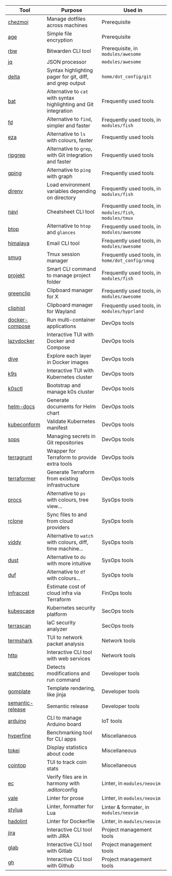|Tool|Purpose|Used in|
|-----|---------|---------|
|[chezmoi](https://github.com/twpayne/chezmoi)|Manage dotfiles across machines|Prerequisite|
|[age](https://github.com/FiloSottile/age)|Simple file encryption|Prerequisite|
|[rbw](https://github.com/dynamotn/rbw)|Bitwarden CLI tool|Prerequisite, in `modules/awesome`|
|[jq](https://github.com/stedolan/jq)|JSON processor|`modules/awesome`|
|[delta](https://github.com/dandavison/delta)|Syntax highlighting pager for git, diff, and grep output|`home/dot_config/git`|
|[bat](https://github.com/sharkdp/bat)|Alternative to `cat` with syntax highlighting and Git integration|Frequently used tools|
|[fd](https://github.com/sharkdp/fd)|Alternative to `find`, simpler and faster|Frequently used tools, in `modules/fish`|
|[eza](https://github.com/eza-community/eza)|Alternative to `ls` with colours, faster|Frequently used tools|
|[ripgrep](https://github.com/BurntSushi/ripgrep)|Alternative to `grep`, with Git integration and faster|Frequently used tools|
|[gping](https://github.com/orf/gping)|Alternative to `ping` with graph|Frequently used tools|
|[direnv](https://github.com/direnv/direnv)|Load environment variables depending on directory|Frequently used tools, in `modules/fish`|
|[navi](https://github.com/denisidoro/navi)|Cheatsheet CLI tool|Frequently used tools, in `modules/fish`, `modules/tmux`|
|[btop](https://github.com/aristocratos/btop)|Alternative to `htop` and `glances`|Frequently used tools, in `modules/awesome`|
|[himalaya](https://github.com/soywod/himalaya)|Email CLI tool|Frequently used tools, in `modules/awesome`|
|[smug](https://github.com/ivaaaan/smug)|Tmux session manager|Frequently used tools, in `home/dot_config/smug`|
|[projekt](https://github.com/dynamotn/projekt)|Smart CLI command to manage project folder|Frequently used tools, in `modules/fish`|
|[greenclip](https://github.com/erebe/greenclip)|Clipboard manager for X|Frequently used tools, in `modules/awesome`|
|[cliphist](https://github.com/sentriz/cliphist)|Clipboard manager for Wayland|Frequently used tools, in `modules/hyprland`|
|[docker-compose](https://github.com/docker/compose)|Run multi-container applications|DevOps tools|
|[lazydocker](https://github.com/jesseduffield/lazydocker)|Interactive TUI with Docker and Compose|DevOps tools|
|[dive](https://github.com/wagoodman/dive)|Explore each layer in Docker images|DevOps tools|
|[k9s](https://github.com/derailed/k9s)|Interactive TUI with Kubernetes cluster|DevOps tools|
|[k0sctl](https://github.com/k0sproject/k0sctl)|Bootstrap and manage k0s cluster|DevOps tools|
|[helm-docs](https://github.com/norwoodj/helm-docs)|Generate documents for Helm chart|DevOps tools|
|[kubeconform](https://github.com/yannh/kubeconform)|Validate Kubernetes manifest|DevOps tools|
|[sops](https://github.com/getsops/sops)|Managing secrets in Git repositories|DevOps tools|
|[terragrunt](https://github.com/gruntwork-io/terragrunt)|Wrapper for Terraform to provide extra tools|DevOps tools|
|[terraformer](https://github.com/GoogleCloudPlatform/terraformer)|Generate Terraform from existing infrastructure|DevOps tools|
|[procs](https://github.com/dalance/procs)|Alternative to `ps` with colours, tree view...|SysOps tools|
|[rclone](https://github.com/rclone/rclone)|Sync files to and from cloud providers|SysOps tools|
|[viddy](https://github.com/sachaos/viddy)|Alternative to `watch` with colours, diff, time machine...|SysOps tools|
|[dust](https://github.com/bootandy/dust)|Alternative to `du` with more intuitive|SysOps tools|
|[duf](https://github.com/muesli/duf)|Alternative to `df` with colours...|SysOps tools|
|[infracost](https://github.com/infracost/infracost)|Estimate cost of cloud infra via Terraform|FinOps tools|
|[kubescape](https://github.com/kubescape/kubescape)|Kubernetes security platform|SecOps tools|
|[terrascan](https://github.com/tenable/terrascan)|IaC security analyzer|SecOps tools|
|[termshark](https://github.com/gcla/termshark)|TUI to network packet analysis|Network tools|
|[http](https://github.com/httpie/cli)|Interactive CLI tool with web services|Network tools|
|[watchexec](https://github.com/watchexec/watchexec)|Detects modifications and run command|Developer tools|
|[gomplate](https://github.com/hairyhenderson/gomplate)|Template rendering, like jinja|Developer tools|
|[semantic-release](https://github.com/go-semantic-release/semantic-release)|Semantic release|Developer tools|
|[arduino](https://github.com/arduino/arduino-cli)|CLI to manage Arduino board|IoT tools|
|[hyperfine](https://github.com/sharkdp/hyperfine)|Benchmarking tool for CLI apps|Miscellaneous|
|[tokei](https://github.com/XAMPPRocky/tokei)|Display statistics about code|Miscellaneous|
|[cointop](https://github.com/arduino/arduino-cli)|TUI to track coin stats|Miscellaneous|
|[ec](https://github.com/editorconfig-checker/editorconfig-checker)|Verify files are in harmony with .editorconfig|Linter, in `modules/neovim`|
|[vale](https://github.com/errata-ai/vale)|Linter for prose|Linter, in `modules/neovim`|
|[stylua](https://github.com/JohnnyMorganz/StyLua)|Linter, formatter for Lua|Linter & formater, in `modules/neovim`|
|[hadolint](https://github.com/hadolint/hadolint)|Linter for Dockerfile|Linter, in `modules/neovim`|
|[jira](https://github.com/ankitpokhrel/jira-cli)|Interactive CLI tool with JIRA|Project management tools|
|[glab](https://gitlab.com/gitlab-org/cli)|Interactive CLI tool with Gitlab|Project management tools|
|[gh](https://github.com/cli/cli)|Interactive CLI tool with Github|Project management tools|
